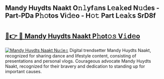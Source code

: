 ## Mandy Huydts Naakt O𝚗𝚕yf𝚊ns L𝚎a𝚔ed N𝚞𝚍es - Part-PDa P𝚑𝚘tos Vi𝚍𝚎o - H𝚘𝚝 Part L𝚎a𝚔s SrD8f

# <h2><a href="http://kf9a9l.oniu.top/?m=Mandy+Huydts+Naakt">🔗👉 🔴 Mandy Huydts Naakt P𝚑ot𝚘𝚜 V𝚒d𝚎o</a></h2>

[![Mandy Huydts Naakt Nu𝚍e𝚜](https://i.imgur.com/0qMVB7G.gif)](http://kf9a9l.oniu.top/?m=Mandy+Huydts+Naakt)
Digital trendsetter Mandy Huydts Naakt, recognized for sharing dance and lifestyle content, consisting of presentations and personal vlogs. Courageous advocate Mandy Huydts Naakt, recognized for their bravery and dedication to standing up for important causes.  
